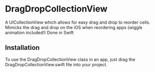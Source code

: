 # DragDropCollectionView
A UICollectionView which allows for easy drag and drop to reorder cells. Mimicks the drag and drop on the iOS when reordering apps (wiggle animation included!)
Done in Swift

Installation
--------------

To use the DragDropCollectionView class in an app, just drag the DragDropCollectionView.swift file into your project.

